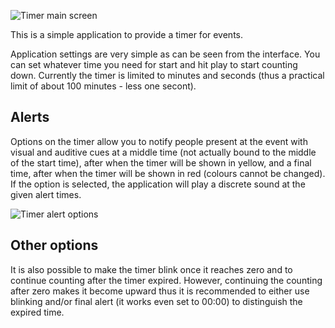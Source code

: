 ![Timer main screen](https://github.com/lmpessoa/timer/raw/images/main-screenshot.png)

This is a simple application to provide a timer for events. 

Application settings are very simple as can be seen from the interface. You can set whatever time you need for start and hit play to start counting down. Currently the timer is limited to minutes and seconds (thus a practical limit of about 100 minutes - less one secont).

## Alerts

Options on the timer allow you to notify people present at the event with visual and auditive cues at a middle time (not actually bound to the middle of the start time), after when the timer will be shown in yellow, and a final time, after when the timer will be shown in red (colours cannot be changed). If the option is selected, the application will play a discrete sound at the given alert times.

![Timer alert options](https://github.com/lmpessoa/timer/raw/images/alerts-screenshot.png)

## Other options

It is also possible to make the timer blink once it reaches zero and to continue counting after the timer expired. However, continuing the counting after zero makes it become upward thus it is recommended to either use blinking and/or final alert (it works even set to 00:00) to distinguish the expired time.